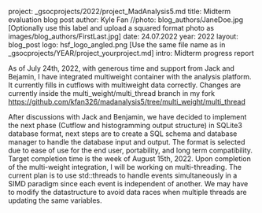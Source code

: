 project: _gsocprojects/2022/project_MadAnalysis5.md
title: Midterm evaluation blog post
author: Kyle Fan
//photo: blog_authors/JaneDoe.jpg [Optionally use this label and upload a squared format photo as images/blog_authors/FirstLast.jpg]
date: 24.07.2022 
year: 2022 
layout: blog_post
logo: hsf_logo_angled.png [Use the same file name as in _gsocprojects/YEAR/project_yourproject.md]
intro: Midterm progress report



<p> 

As of July 24th, 2022, with generous time and support from Jack and Bejamin, I have integrated multiweight container with the analysis platform. It currently fills in cutflows with multiweight data correctly. Changes are currently inside the multi_weight/multi_thread branch in my fork https://github.com/kfan326/madanalysis5/tree/multi_weight/multi_thread 
  
</p> 

<p> 
  
After discussions with Jack and Benjamin, we have decided to implement the next phase (Cutflow and histogramming output structure) in SQLite3 database format, next steps are to create a SQL schema and database manager to handle the database input and output. The format is selected due to ease of use for the end user, portability, and long term compatibility. Target completion time is the week of August 15th, 2022. Upon completion of the multi-weight integration, I will be working on multi-threading. The current plan is to use std::threads to handle events simultaneously in a SIMD paradigm since each event is independent of another. We may have to modify the datastructure to avoid data races when multiple threads are updating the same variables.

</p>

